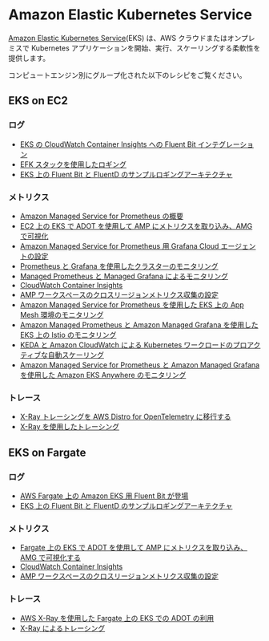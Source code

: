 # Amazon Elastic Kubernetes Service

[Amazon Elastic Kubernetes Service][eks-main](EKS) は、AWS クラウドまたはオンプレミスで Kubernetes アプリケーションを開始、実行、スケーリングする柔軟性を提供します。

コンピュートエンジン別にグループ化された以下のレシピをご覧ください。

## EKS on EC2

### ログ

- [EKS の CloudWatch Container Insights への Fluent Bit インテグレーション][eks-cw-fb]
- [EFK スタックを使用したロギング][eks-ws-efk]
- [EKS 上の Fluent Bit と FluentD のサンプルロギングアーキテクチャ][eks-logging]

### メトリクス

- [Amazon Managed Service for Prometheus の概要][amp-gettingstarted]
- [EC2 上の EKS で ADOT を使用して AMP にメトリクスを取り込み、AMG で可視化][ec2-eks-metrics-go-adot-ampamg]
- [Amazon Managed Service for Prometheus 用 Grafana Cloud エージェントの設定][gcwa-amp]
- [Prometheus と Grafana を使用したクラスターのモニタリング][eks-ws-prom-grafana]
- [Managed Prometheus と Managed Grafana によるモニタリング][eks-ws-amp-amg]
- [CloudWatch Container Insights][eks-ws-cw-ci]
- [AMP ワークスペースのクロスリージョンメトリクス収集の設定][amp-xregion]
- [Amazon Managed Service for Prometheus を使用した EKS 上の App Mesh 環境のモニタリング][eks-am-amp-amg]
- [Amazon Managed Prometheus と Amazon Managed Grafana を使用した EKS 上の Istio のモニタリング][eks-istio-monitoring]
- [KEDA と Amazon CloudWatch による Kubernetes ワークロードのプロアクティブな自動スケーリング][eks-keda-cloudwatch-scaling]
- [Amazon Managed Service for Prometheus と Amazon Managed Grafana を使用した Amazon EKS Anywhere のモニタリング][eks-anywhere-monitoring]

### トレース

- [X-Ray トレーシングを AWS Distro for OpenTelemetry に移行する][eks-otel-xray]
- [X-Ray を使用したトレーシング][eks-ws-xray]

## EKS on Fargate

### ログ

- [AWS Fargate 上の Amazon EKS 用 Fluent Bit が登場][eks-fargate-logging]
- [EKS 上の Fluent Bit と FluentD のサンプルロギングアーキテクチャ][eks-fb-example]

### メトリクス

- [Fargate 上の EKS で ADOT を使用して AMP にメトリクスを取り込み、AMG で可視化する][fargate-eks-metrics-go-adot-ampamg]
- [CloudWatch Container Insights][eks-ws-cw-ci]
- [AMP ワークスペースのクロスリージョンメトリクス収集の設定][amp-xregion]

### トレース

- [AWS X-Ray を使用した Fargate 上の EKS での ADOT の利用][fargate-eks-xray-go-adot-amg]
- [X-Ray によるトレーシング][eks-ws-xray]


[eks-main]: https://aws.amazon.com/eks/
[eks-cw-fb]: https://aws.amazon.com/blogs/containers/fluent-bit-integration-in-cloudwatch-container-insights-for-eks/
[eks-ws-efk]: https://www.eksworkshop.com/intermediate/230_logging/
[eks-logging]: https://github.com/aws-samples/amazon-eks-fluent-logging-examples
[amp-gettingstarted]: https://aws.amazon.com/blogs/mt/getting-started-amazon-managed-service-for-prometheus/
[ec2-eks-metrics-go-adot-ampamg]: recipes/ec2-eks-metrics-go-adot-ampamg.md
[gcwa-amp]: https://aws.amazon.com/blogs/opensource/configuring-grafana-cloud-agent-for-amazon-managed-service-for-prometheus/
[eks-ws-prom-grafana]: https://www.eksworkshop.com/intermediate/240_monitoring/
[eks-ws-amp-amg]: https://www.eksworkshop.com/intermediate/246_monitoring_amp_amg/
[eks-ws-cw-ci]: https://www.eksworkshop.com/intermediate/250_cloudwatch_container_insights/
[fargate-eks-metrics-go-adot-ampamg]: recipes/fargate-eks-metrics-go-adot-ampamg.md
[amp-xregion]: https://aws.amazon.com/blogs/opensource/set-up-cross-region-metrics-collection-for-amazon-managed-service-for-prometheus-workspaces/
[eks-otel-xray]: https://aws.amazon.com/blogs/opensource/migrating-x-ray-tracing-to-aws-distro-for-opentelemetry/
[eks-ws-xray]: https://www.eksworkshop.com/intermediate/245_x-ray/x-ray/
[eks-fargate-logging]: https://aws.amazon.com/blogs/containers/fluent-bit-for-amazon-eks-on-aws-fargate-is-here/
[eks-fb-example]: https://github.com/aws-samples/amazon-eks-fluent-logging-examples
[eks-am-amp-amg]: recipes/servicemesh-monitoring-ampamg.md
[fargate-eks-xray-go-adot-amg]: recipes/fargate-eks-xray-go-adot-amg.md
[eks-istio-monitoring]: https://aws.amazon.com/blogs/mt/monitor-istio-on-eks-using-amazon-managed-prometheus-and-amazon-managed-grafana/
[eks-keda-cloudwatch-scaling]: https://aws.amazon.com/blogs/mt/proactive-autoscaling-of-kubernetes-workloads-with-keda-using-metrics-ingested-into-amazon-cloudwatch/
[eks-anywhere-monitoring]: https://aws.amazon.com/blogs/containers/monitoring-amazon-eks-anywhere-using-amazon-managed-service-for-prometheus-and-amazon-managed-grafana/
